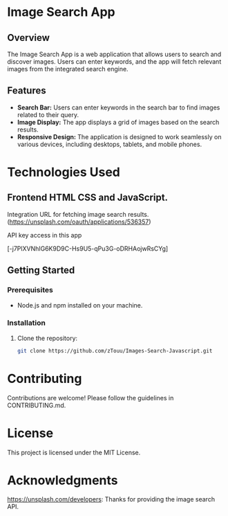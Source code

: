 # Image Search App

## Overview

The Image Search App is a web application that allows users to search and discover images. Users can enter keywords, and the app will fetch relevant images from the integrated search engine.

## Features

- **Search Bar:** Users can enter keywords in the search bar to find images related to their query.
- **Image Display:** The app displays a grid of images based on the search results.
- **Responsive Design:** The application is designed to work seamlessly on various devices, including desktops, tablets, and mobile phones.

# Technologies Used

## Frontend HTML CSS and JavaScript.

Integration URL for fetching image search results.(https://unsplash.com/oauth/applications/536357)

API key access in this app

[-j7PlXVNhIG6K9D9C-Hs9U5-qPu3G-oDRHAojwRsCYg]

## Getting Started

### Prerequisites

- Node.js and npm installed on your machine.

### Installation

1. Clone the repository:

   ```bash
   git clone https://github.com/zTouu/Images-Search-Javascript.git

# Contributing

Contributions are welcome! Please follow the guidelines in CONTRIBUTING.md.

# License
This project is licensed under the MIT License.

# Acknowledgments
https://unsplash.com/developers: Thanks for providing the image search API.
